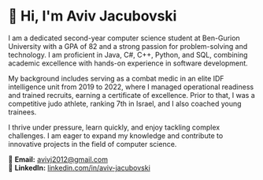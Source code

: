 # 👋 Hi, I'm Aviv Jacubovski

I am a dedicated second-year computer science student at Ben-Gurion University with a GPA of 82 and a strong passion for problem-solving and technology. I am proficient in Java, C#, C++, Python, and SQL, combining academic excellence with hands-on experience in software development.

My background includes serving as a combat medic in an elite IDF intelligence unit from 2019 to 2022, where I managed operational readiness and trained recruits, earning a certificate of excellence. Prior to that, I was a competitive judo athlete, ranking 7th in Israel, and I also coached young trainees.

I thrive under pressure, learn quickly, and enjoy tackling complex challenges. I am eager to expand my knowledge and contribute to innovative projects in the field of computer science.

📩 **Email:** avivj2012@gmail.com  
🔗 **LinkedIn:** [linkedin.com/in/aviv-jacubovski](https://www.linkedin.com/in/aviv-jacubovski/)
